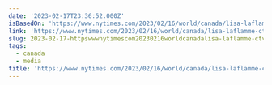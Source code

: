 ```yaml
---
date: '2023-02-17T23:36:52.000Z'
isBasedOn: 'https://www.nytimes.com/2023/02/16/world/canada/lisa-laflamme-ctv-anchor.html'
link: 'https://www.nytimes.com/2023/02/16/world/canada/lisa-laflamme-ctv-anchor.html'
slug: 2023-02-17-httpswwwnytimescom20230216worldcanadalisa-laflamme-ctv-anchorhtml
tags:
  - canada
  - media
title: 'https://www.nytimes.com/2023/02/16/world/canada/lisa-laflamme-ctv-anchor.html'
---
```


